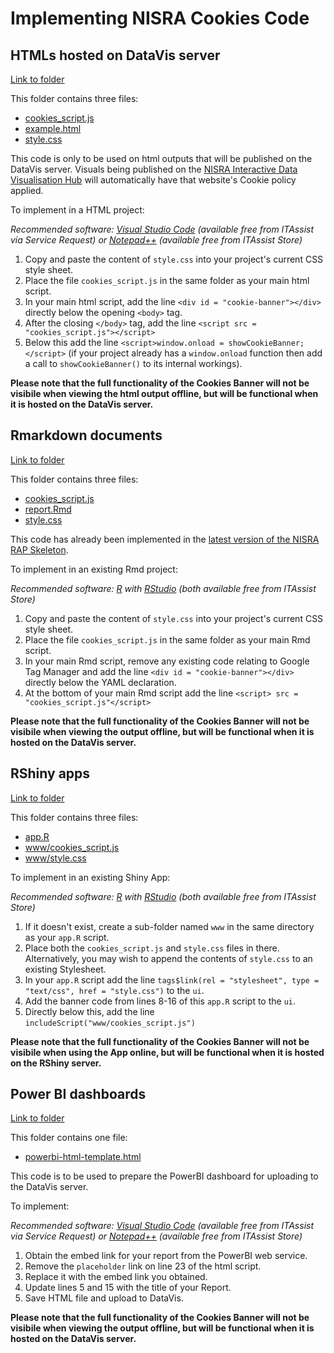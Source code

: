 # Implementing NISRA Cookies Code

## HTMLs hosted on DataVis server

[Link to folder](html-on-datavis)

This folder contains three files:

* [cookies_script.js](html-on-datavis/cookies_script.js)
* [example.html](html-on-datavis/example.html)
* [style.css](html-on-datavis/style.css)

This code is only to be used on html outputs that will be published on the DataVis server. Visuals being published on the [NISRA Interactive Data Visualisation Hub](https://visual.nisra.gov.uk/) will automatically have that website's Cookie policy applied.

To implement in a HTML project:

_Recommended software: [Visual Studio Code](https://code.visualstudio.com/) (available free from ITAssist via Service Request) or [Notepad++](https://notepad-plus-plus.org/) (available free from ITAssist Store)_

1. Copy and paste the content of `style.css` into your project's current CSS style sheet.
1. Place the file `cookies_script.js` in the same folder as your main html script.
1. In your main html script, add the line `<div id = "cookie-banner"></div>` directly below the opening `<body>` tag.
1. After the closing `</body>` tag, add the line `<script src = "cookies_script.js"></script>`
1. Below this add the line `<script>window.onload = showCookieBanner;</script>` (if your project already has a `window.onload` function then add a call to `showCookieBanner()` to its internal workings).

__Please note that the full functionality of the Cookies Banner will not be visibile when viewing the html output offline, but will be functional when it is hosted on the DataVis server.__

## Rmarkdown documents

[Link to folder](r-markdown)

This folder contains three files:

* [cookies_script.js](r-markdown/cookies_script.js)
* [report.Rmd](r-markdown/report.Rmd)
* [style.css](r-markdown/style.css)

This code has already been implemented in the [latest version of the NISRA RAP Skeleton](https://github.com/NISRA-Tech-Lab/rap-skeleton).

To implement in an existing Rmd project:

_Recommended software: [R](https://www.r-project.org/) with [RStudio](https://posit.co/download/rstudio-desktop/) (both available free from ITAssist Store)_

1. Copy and paste the content of `style.css` into your project's current CSS style sheet.
1. Place the file `cookies_script.js` in the same folder as your main Rmd script. 
1. In your main Rmd script, remove any existing code relating to Google Tag Manager and add the line `<div id = "cookie-banner"></div>` directly below the YAML declaration.
1. At the bottom of your main Rmd script add the line `<script> src = "cookies_script.js"</script>`

__Please note that the full functionality of the Cookies Banner will not be visibile when viewing the output offline, but will be functional when it is hosted on the DataVis server.__

## RShiny apps

[Link to folder](r-shiny)

This folder contains three files:

* [app.R](r-shiny/app.R)
* [www/cookies_script.js](r-shiny/www/cookies_script.js)
* [www/style.css](r-shiny/www/style.css)

To implement in an existing Shiny App:

_Recommended software: [R](https://www.r-project.org/) with [RStudio](https://posit.co/download/rstudio-desktop/) (both available free from ITAssist Store)_

1. If it doesn't exist, create a sub-folder named `www` in the same directory as your `app.R` script.
1. Place both the `cookies_script.js` and `style.css` files in there. Alternatively, you may wish to append the contents of `style.css` to an existing Stylesheet.
1. In your `app.R` script add the line `tags$link(rel = "stylesheet", type = "text/css", href = "style.css")` to the `ui`.
1. Add the banner code from lines 8-16 of this `app.R` script to the `ui`.
1. Directly below this, add the line `includeScript("www/cookies_script.js")`

__Please note that the full functionality of the Cookies Banner will not be visibile when using the App online, but will be functional when it is hosted on the RShiny server.__

## Power BI dashboards

[Link to folder](power-bi)

This folder contains one file:

* [powerbi-html-template.html](power-bi/powerbi-html-template.html)

This code is to be used to prepare the PowerBI dashboard for uploading to the DataVis server.

To implement:

_Recommended software: [Visual Studio Code](https://code.visualstudio.com/) (available free from ITAssist via Service Request) or [Notepad++](https://notepad-plus-plus.org/) (available free from ITAssist Store)_

1. Obtain the embed link for your report from the PowerBI web service.
1. Remove the `placeholder` link on line 23 of the html script.
1. Replace it with the embed link you obtained.
1. Update lines 5 and 15 with the title of your Report.
1. Save HTML file and upload to DataVis.

__Please note that the full functionality of the Cookies Banner will not be visibile when viewing the output offline, but will be functional when it is hosted on the DataVis server.__
